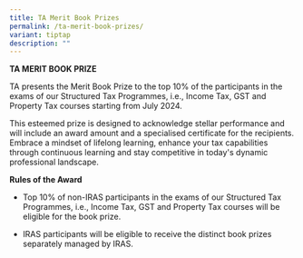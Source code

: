 ```yaml
---
title: TA Merit Book Prizes
permalink: /ta-merit-book-prizes/
variant: tiptap
description: ""
---
```

<p><strong>TA MERIT BOOK PRIZE</strong>
</p>
<p>TA presents the Merit Book Prize to the top 10% of the participants in
the exams of our Structured Tax Programmes, i.e., Income Tax, GST and Property
Tax courses starting from July 2024.</p>
<p></p>
<p>This esteemed prize is designed to acknowledge stellar performance and
will include an award amount and a specialised certificate for the recipients.
Embrace a mindset of lifelong learning, enhance your tax capabilities through
continuous learning and stay competitive in today's dynamic professional
landscape.</p>
<p></p>
<p><strong>Rules of the Award</strong>
</p>
<ul data-tight="true" class="tight">
<li>
<p>Top 10% of non-IRAS participants in the exams of our Structured Tax Programmes,
i.e., Income Tax, GST and Property Tax courses will be eligible for the
book prize.</p>
</li>
<li>
<p>IRAS participants will be eligible to receive the distinct book prizes
separately managed by IRAS.&nbsp;</p>
</li>
</ul>
<p></p>